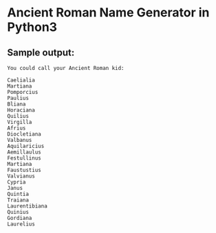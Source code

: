 # Ancient Roman Name Generator in Python3

## Sample output:
    You could call your Ancient Roman kid:

    Caelialia
    Martiana
    Pomporcius
    Paulius
    Bliana
    Horaciana
    Quilius
    Virgilla
    Afrius
    Diocletiana
    Valbanus
    Aquilaricius
    Aemillaulus
    Festullinus
    Martiana
    Faustustius
    Valvianus
    Cypria
    Janus
    Quintia
    Traiana
    Laurentibiana
    Quinius
    Gordiana
    Laurelius

